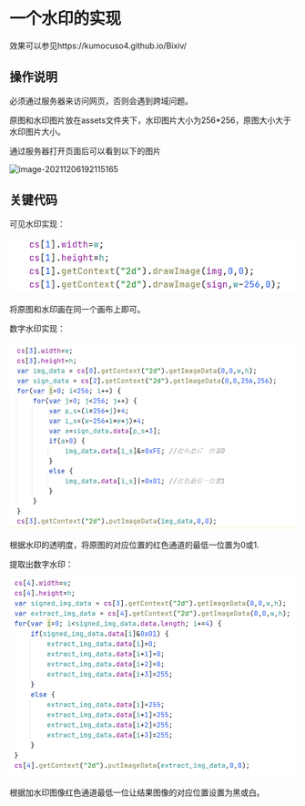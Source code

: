 # 一个水印的实现
效果可以参见https://kumocuso4.github.io/Bixiv/

## 操作说明

必须通过服务器来访问网页，否则会遇到跨域问题。

原图和水印图片放在assets文件夹下，水印图片大小为256*256，原图大小大于水印图片大小。

通过服务器打开页面后可以看到以下的图片

![image-20211206192115165](README.assets/image-20211206192115165.png)

## 关键代码

可见水印实现：

![image-20211206192345715](README.assets/image-20211206192345715.png)

将原图和水印画在同一个画布上即可。

数字水印实现：

![image-20211206192439361](README.assets/image-20211206192439361.png)

根据水印的透明度，将原图的对应位置的红色通道的最低一位置为0或1.

提取出数字水印：

![image-20211206192652345](README.assets/image-20211206192652345.png)

根据加水印图像红色通道最低一位让结果图像的对应位置设置为黑或白。
